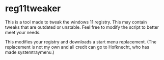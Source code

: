 # reg11tweaker
This is a tool made to tweak the windows 11 registry. This may contain tweaks that are outdated or unstable.
Feel free to modify the script to better meet your needs.

This modifies your registry and downloads a start menu replacement. (The replacement is not my own and all credit can go to Hofknecht, who has made systemtraymenu.)
